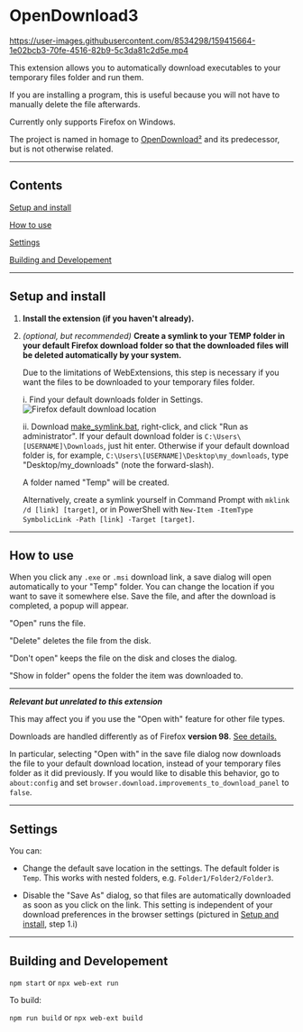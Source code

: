# OpenDownload3


https://user-images.githubusercontent.com/8534298/159415664-1e02bcb3-70fe-4516-82b9-5c3da81c2d5e.mp4


This extension allows you to automatically download executables to your temporary files folder and run them.

If you are installing a program, this is useful because you will not have to manually delete the file afterwards.

Currently only supports Firefox on Windows.

The project is named in homage to [OpenDownload²](https://addons.thunderbird.net/en-us/firefox/addon/opendownload-10902/) and its predecessor, but is not otherwise related.

---

## Contents

[Setup and install](#setup-and-install)

[How to use](#how-to-use)

[Settings](#settings)

[Building and Developement](#building-and-developement)

---


## Setup and install

1. **Install the extension (if you haven't already).**

2. *(optional, but recommended)* **Create a symlink to your TEMP folder in your default Firefox download folder so that the downloaded files will be deleted automatically by your system.**

    Due to the limitations of WebExtensions, this step is necessary if you want the files to be downloaded to your temporary files folder.

    i. Find your default downloads folder in Settings.
    ![Firefox default download location](https://user-images.githubusercontent.com/8534298/159380375-cd968044-21c5-44b1-8028-55652bf7fe6b.png)

    ii. Download [make_symlink.bat](make_symlink.bat?raw=1), right-click, and click "Run as administrator". If your default download folder is `C:\Users\[USERNAME]\Downloads`, just hit enter. Otherwise if your default download folder is, for example, `C:\Users\[USERNAME]\Desktop\my_downloads`, type "Desktop/my_downloads" (note the forward-slash).

    A folder named "Temp" will be created.

    Alternatively, create a symlink yourself in Command Prompt with `mklink /d [link] [target]`, or in PowerShell with `New-Item -ItemType SymbolicLink -Path [link] -Target [target]`.

---

## How to use

When you click any `.exe` or `.msi` download link, a save dialog will open automatically to your "Temp" folder. You can change the location if you want to save it somewhere else. Save the file, and after the download is completed, a popup will appear.

"Open" runs the file.

"Delete" deletes the file from the disk.

"Don't open" keeps the file on the disk and closes the dialog.

"Show in folder" opens the folder the item was downloaded to.

---

*__Relevant but unrelated to this extension__*

This may affect you if you use the "Open with" feature for other file types.

Downloads are handled differently as of Firefox **version 98**. [See details.](https://support.mozilla.org/en-US/kb/manage-downloads-preferences-using-downloads-menu)

In particular, selecting "Open with" in the save file dialog now downloads the file to your default download location, instead of your temporary files folder as it did previously. If you would like to disable this behavior, go to `about:config` and set `browser.download.improvements_to_download_panel` to `false`.

---

## Settings

You can:

- Change the default save location in the settings. The default folder is `Temp`. This works with nested folders, e.g. `Folder1/Folder2/Folder3`.

- Disable the "Save As" dialog, so that files are automatically downloaded as soon as you click on the link. This setting is independent of your download preferences in the browser settings (pictured in [Setup and install](#setup-and-install), step 1.i)

---

## Building and Developement

`npm start` or `npx web-ext run`

To build:

`npm run build` or `npx web-ext build`
